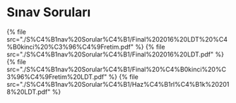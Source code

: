 # Sınav Soruları

<!--Index-->

{% file src="./S%C4%B1nav%20Sorular%C4%B1/Final%202016%20LDT%20%C4%B0kinci%20%C3%96%C4%9Fretim.pdf" %}
{% file src="./S%C4%B1nav%20Sorular%C4%B1/Final%202016%20LDT.pdf" %}
{% file src="./S%C4%B1nav%20Sorular%C4%B1/Final%20%C4%B0kinci%20%C3%96%C4%9Fretim%20LDT.pdf" %}
{% file src="./S%C4%B1nav%20Sorular%C4%B1/Haz%C4%B1rl%C4%B1k%202018%20LDT.pdf" %}

<!--Index-->

